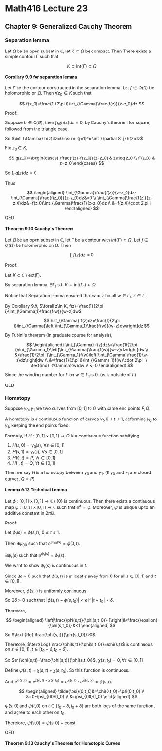 # Math416 Lecture 23

## Chapter 9: Generalized Cauchy Theorem

### Separation lemma

Let $\Omega$ be an open subset in $\mathbb{C}$, let $K\subset \Omega$ be compact. Then There exists a simple contour $\Gamma$ such that

$$
K\subset \text{int}(\Gamma)\subset \Omega
$$

#### Corollary 9.9 for separation lemma

Let $\Gamma$ be the contour constructed in the separation lemma. Let $f\in O(\Omega)$ be holomorphic on $\Omega$. Then $\forall z_0\in K$ such that

$$
f(z_0)=\frac{1}{2\pi i}\int_{\Gamma}\frac{f(z)}{z-z_0}dz
$$

Proof:

Suppose $h\in O(G)$, then $\int_{\partial S} h(z)dz=0$, by Cauchy's theorem for square, followed from the triangle case.

So $\int_{\Gamma} h(z)dz=0=\sum_{j=1}^n \int_{\partial S_j} h(z)dz$

Fix $z_0\in K$,

$$
g(z_0)=\begin{cases}
\frac{f(z)-f(z_0)}{z-z_0} & z\neq z_0 \\
f'(z_0) & z=z_0
\end{cases}
$$

So $\int_{\Gamma} g(z)dz=0$

Thus

$$
\begin{aligned}
\int_{\Gamma}\frac{f(z)}{z-z_0}dz-\int_{\Gamma}\frac{f(z_0)}{z-z_0}dz&=0 \\
\int_{\Gamma}\frac{f(z)}{z-z_0}dz&=f(z_0)\int_{\Gamma}\frac{1}{z-z_0}dz \\
&=f(z_0)\cdot 2\pi i
\end{aligned}
$$

QED

#### Theorem 9.10 Cauchy's Theorem

Let $\Omega$ be an open subset in $\mathbb{C}$, let $\Gamma$ be a contour with $int(\Gamma)\subset \Omega$. Let $f\in O(\Omega)$ be holomorphic on $\Omega$. Then

$$
\int_{\Gamma} f(z)dz=0
$$

Proof:

Let $K\subset \mathbb{C}\setminus \text{ext}(\Gamma)$.

By separation lemma, $\exists \Gamma_1$ s.t. $K\subset \text{int}(\Gamma_1)\subset \Omega$.

Notice that Separation lemma ensured that $w\neq z$ for all $w\in \Gamma_1, z\in \Gamma$.

By Corollary 9.9, $\forall z\in K, f(z)=\frac{1}{2\pi i}\int_{\Gamma_1}\frac{f(w)}{w-z}dw$

$$
\int_{\Gamma} f(z)dz=\frac{1}{2\pi i}\int_{\Gamma}\left[\int_{\Gamma_1}\frac{f(w)}{w-z}dw\right]dz
$$

By Fubini's theorem (In graduate course for analysis),

$$
\begin{aligned}
\int_{\Gamma} f(z)dz&=\frac{1}{2\pi i}\int_{\Gamma_1}\left[\int_{\Gamma}\frac{f(w)}{w-z}dz\right]dw \\
&=\frac{1}{2\pi i}\int_{\Gamma_1}f(w)\left[\int_{\Gamma}\frac{1}{w-z}dz\right]dw \\
&=\frac{1}{2\pi i}\int_{\Gamma_1}f(w)\cdot 2\pi i \ \text{ind}_{\Gamma}(w)dw \\
&=0
\end{aligned}
$$

Since the winding number for $\Gamma$ on $w\in \Gamma_1$ is 0. ($w$ is outside of $\Gamma$)

QED

### Homotopy

Suppose $\gamma_0, \gamma_1$ are two curves from
$[0,1]$ to $\Omega$ with same end points $P,Q$.

A homotopy is a continuous function of curves $\gamma_t, 0\leq t\leq 1$, deforming $\gamma_0$ to $\gamma_1$, keeping the end points fixed.

Formally, if $H:[0,1]\times [0,1]\to \Omega$ is a continuous function satsifying

1. $H(s,0)=\gamma_0(s)$, $\forall s\in [0,1]$
2. $H(s,1)=\gamma_1(s)$, $\forall s\in [0,1]$
3. $H(0,t)=P$, $\forall t\in [0,1]$
4. $H(1,t)=Q$, $\forall t\in [0,1]$

Then we say $H$ is a homotopy between $\gamma_0$ and $\gamma_1$. (If $\gamma_0$ and $\gamma_1$ are closed curves, $Q=P$)

#### Lemma 9.12 Technical Lemma

Let $\phi:[0,1]\times [0,1]\to \mathbb{C}\setminus \{0\}$ is continuous. Then there exists a continuous map $\psi:[0,1]\times [0,1]\to \mathbb{C}$ such that $e^\phi=\psi$. Moreover, $\psi$ is unique up to an additive constant in $2\pi i\mathbb{Z}$.

Proof:

Let $\phi_t(s)=\phi(s,t)$, $0\leq t\leq 1$.

Then $\exists \psi_{00}$ such that $e^{\psi_{00}(s)}=\phi(0,t)$.

$\exists \psi_{t}(s)$ such that $e^{\psi_{t}(s)}=\phi_t(s)$.

We want to show $\psi_t(s)$ is continuous in $t$.

Since $\exists \epsilon>0$ such that $\phi(s,t)$ is at least $\epsilon$ away from $0$ for all $s\in [0,1]$ and $t\in [0,1]$.

Moreover, $\phi(s,t)$ is uniformly continuous.

So $\exists \delta>0$ such that $|\phi(s,t)-\phi(s,t_0)|<\epsilon$ if $|t-t_0|<\delta$.

Therefore,

$$
\begin{aligned}
\left|\frac{\phi(s,t)}{\phi(s,t_0)}-1\right|&<\frac{\epsilon}{\phi(s,t_0)}
&<1
\end{aligned}
$$

So $\text {Re} \frac{\phi(s,t)}{\phi(s,t_0)}>0$.

Therefore, $\text{Log} \frac{\phi(s,t)}{\phi(s,t_0)}=\chi(s,t)$ is continuous on $s\in [0,1], t\in [t_0-\delta, t_0+\delta]$.

So $e^{\chi(s,t)}=\frac{\phi(s,t)}{\phi(s,t_0)}$, $\chi(s,t_0)=0,\forall s\in [0,1]$

Define $\tilde{\psi}(s,t)=\chi(s,t)+\chi(s,t_0)$. So this function is continuous.

And $e^{\tilde{\psi}(s,t)}=e^{\chi(s,t)+\chi(s,t_0)}=e^{\chi(s,t)}\cdot e^{\chi(s,t_0)}=\phi(s,t)$.

$$
\begin{aligned}
\tilde{\psi}(0,t_0)&=\chi(0,t_0)+\psi(0,t_0) \\
&=0+\psi_{00}(t_0) \\
&=\psi_{00}(t_0)
\end{aligned}
$$

$\tilde{\psi}(s,0)$ and $\psi(t,0)$ on $t\in[t_0-\delta, t_0+\delta]$ are both logs of the same function, and agree to each other on $t_0$.

Therefore, $\tilde{\psi}(s,0)=\psi(s,0)+\text{const}$










QED

#### Theorem 9.13 Cauchy's Theorem for Homotopic Curves




